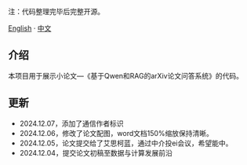 
注：代码整理完毕后完整开源。

[English](./README.md) · [中文](./README.zh-CN.md)

## 介绍

本项目用于展示小论文—《基于Qwen和RAG的arXiv论文问答系统》的代码。

## 更新

- 2024.12.07，添加了通信作者标识
- 2024.12.06，修改了论文配图，word文档150%缩放保持清晰。
- 2024.12.05，论文提交给了艾思柯蓝，通过中介投ei会议，希望能中。
- 2024.12.04，提交论文初稿至数据与计算发展前沿

